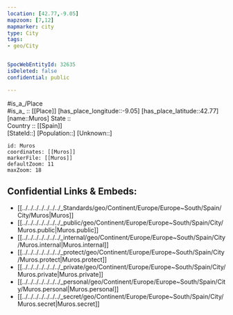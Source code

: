 ```yaml
---
location: [42.77,-9.05] 
mapzoom: [7,12] 
mapmarker: city 
type: City
tags:
- geo/City


SpocWebEntityId: 32635
isDeleted: false
confidential: public

---
```

#is_a_/Place  
#is_a_ :: [[Place]] 
[has_place_longitude::-9.05] 
[has_place_latitude::42.77] 
[name::Muros] 
State ::  
Country :: [[Spain]]  
[StateId::] 
[Population::] 
[Unknown::] 


```leaflet
id: Muros
coordinates: [[Muros]] 
markerFile: [[Muros]] 
defaultZoom: 11 
maxZoom: 18
```


## Confidential Links & Embeds: 
- [[../../../../../../../_Standards/geo/Continent/Europe/Europe~South/Spain/City/Muros|Muros]] 
- [[../../../../../../../_public/geo/Continent/Europe/Europe~South/Spain/City/Muros.public|Muros.public]] 
- [[../../../../../../../_internal/geo/Continent/Europe/Europe~South/Spain/City/Muros.internal|Muros.internal]] 
- [[../../../../../../../_protect/geo/Continent/Europe/Europe~South/Spain/City/Muros.protect|Muros.protect]] 
- [[../../../../../../../_private/geo/Continent/Europe/Europe~South/Spain/City/Muros.private|Muros.private]] 
- [[../../../../../../../_personal/geo/Continent/Europe/Europe~South/Spain/City/Muros.personal|Muros.personal]] 
- [[../../../../../../../_secret/geo/Continent/Europe/Europe~South/Spain/City/Muros.secret|Muros.secret]] 
